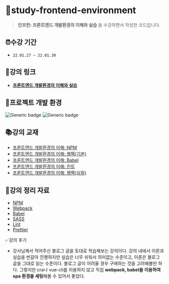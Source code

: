 # 📂study-frontend-environment

> **인프런: 프론트엔드 개발환경의 이해와 실습** 을 수강하면서 작성한 코드입니다.

## ⏰수강 기간

- `22.01.27 ~ 22.01.30`

## 🔗강의 링크

- **[프론트엔드 개발환경의 이해와 실습](https://www.inflearn.com/course/%ED%94%84%EB%A1%A0%ED%8A%B8%EC%97%94%EB%93%9C-%EA%B0%9C%EB%B0%9C%ED%99%98%EA%B2%BD)**

## 📌프로젝트 개발 환경

![Generic badge](https://img.shields.io/badge/nodejs-v14.21.2-blue.svg) ![Generic badge](https://img.shields.io/badge/npm-v6.14.17-blue.svg)

## 📚강의 교재

- [프론트엔드 개발환경의 이해: NPM](https://jeonghwan-kim.github.io/series/2019/12/09/frontend-dev-env-npm.html)
- [프론트엔드 개발환경의 이해: 웹팩(기본)](https://jeonghwan-kim.github.io/series/2019/12/10/frontend-dev-env-webpack-basic.html)
- [프론트엔드 개발환경의 이해: Babel](https://jeonghwan-kim.github.io/series/2019/12/22/frontend-dev-env-babel.html)
- [프론트엔드 개발환경의 이해: 린트](https://jeonghwan-kim.github.io/series/2019/12/30/frontend-dev-env-lint.html)
- [프론트엔드 개발환경의 이해: 웹팩(심화)](https://jeonghwan-kim.github.io/series/2020/01/02/frontend-dev-env-webpack-intermediate.html)

## 📝강의 정리 자료

- [NPM](docs/npm.md)
- [Webpack](docs/webpack.md)
- [Babel](docs/babel.md)
- [SASS](docs/sass.md)
- [Lint](docs/lint.md)
- [Prettier](docs/prettier.md)

✅강의 후기

- 강사님께서 적어주신 블로그 글을 토대로 학습해보는 강의이다. 강의 내에서 이론과 실습을 번갈아 진행하지만 실습은 너무 쉬워서 의미없는 수준이고, 이론은 블로그 글을 그대로 읽는 수준이다. 블로그 글이 어려울 경우 구매하는 것을 고려해볼만 하다. 그렇지만 cra나 vue-cli를 이용하지 않고 직접 **webpack, babel을 이용하여 spa 환경을 세팅**해볼 수 있어서 좋았다.
